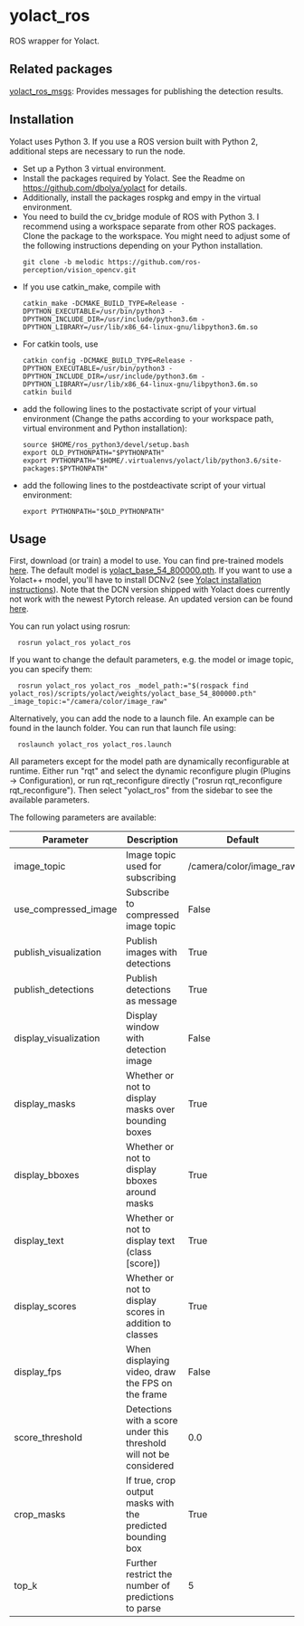 # yolact_ros

ROS wrapper for Yolact.

## Related packages

[yolact_ros_msgs](https://github.com/Eruvae/yolact_ros_msgs): Provides messages for publishing the detection results.

## Installation

Yolact uses Python 3. If you use a ROS version built with Python 2, additional steps are necessary to run the node.

- Set up a Python 3 virtual environment.
- Install the packages required by Yolact. See the Readme on https://github.com/dbolya/yolact for details.
- Additionally, install the packages rospkg and empy in the virtual environment.
- You need to build the cv_bridge module of ROS with Python 3. I recommend using a workspace separate from other ROS packages. Clone the package to the workspace. You might need to adjust some of the following instructions depending on your Python installation.
  ```Shell
  git clone -b melodic https://github.com/ros-perception/vision_opencv.git
  ```
- If you use catkin_make, compile with
  ```Shell
  catkin_make -DCMAKE_BUILD_TYPE=Release -DPYTHON_EXECUTABLE=/usr/bin/python3 -DPYTHON_INCLUDE_DIR=/usr/include/python3.6m -DPYTHON_LIBRARY=/usr/lib/x86_64-linux-gnu/libpython3.6m.so
  ```
- For catkin tools, use
  ```Shell
  catkin config -DCMAKE_BUILD_TYPE=Release -DPYTHON_EXECUTABLE=/usr/bin/python3 -DPYTHON_INCLUDE_DIR=/usr/include/python3.6m -DPYTHON_LIBRARY=/usr/lib/x86_64-linux-gnu/libpython3.6m.so
  catkin build
  ```
- add the following lines to the postactivate script of your virtual environment (Change the paths according to your workspace path, virtual environment and Python installation):
  ```Shell
  source $HOME/ros_python3/devel/setup.bash
  export OLD_PYTHONPATH="$PYTHONPATH"
  export PYTHONPATH="$HOME/.virtualenvs/yolact/lib/python3.6/site-packages:$PYTHONPATH"
  ```
- add the following lines to the postdeactivate script of your virtual environment:
  ```Shell
  export PYTHONPATH="$OLD_PYTHONPATH"
  ```

## Usage

First, download (or train) a model to use. You can find pre-trained models [here](https://github.com/dbolya/yolact#evaluation). The default model is [yolact_base_54_800000.pth](https://drive.google.com/file/d/1UYy3dMapbH1BnmtZU4WH1zbYgOzzHHf_/view?usp=sharing). If you want to use a Yolact++ model, you'll have to install DCNv2 (see [Yolact installation instructions](https://github.com/dbolya/yolact#installation)). Note that the DCN version shipped with Yolact does currently not work with the newest Pytorch release. An updated version can be found [here](https://github.com/jinfagang/DCNv2_latest).

You can run yolact using rosrun:
```Shell
  rosrun yolact_ros yolact_ros
```

If you want to change the default parameters, e.g. the model or image topic, you can specify them:
```Shell
  rosrun yolact_ros yolact_ros _model_path:="$(rospack find yolact_ros)/scripts/yolact/weights/yolact_base_54_800000.pth" _image_topic:="/camera/color/image_raw"
```

Alternatively, you can add the node to a launch file. An example can be found in the launch folder. You can run that launch file using:
```Shell
  roslaunch yolact_ros yolact_ros.launch
```

All parameters except for the model path are dynamically reconfigurable at runtime. Either run "rqt" and select the dynamic reconfigure plugin (Plugins -> Configuration), or run rqt_reconfigure directly ("rosrun rqt_reconfigure rqt_reconfigure"). Then select "yolact_ros" from the sidebar to see the available parameters.

The following parameters are available:

| Parameter             | Description                                                         | Default                 |
|-----------------------|---------------------------------------------------------------------|-------------------------|
| image_topic           | Image topic used for subscribing                                    | /camera/color/image_raw |
| use_compressed_image  | Subscribe to compressed image topic                                 | False                   |
| publish_visualization | Publish images with detections                                      | True                    |
| publish_detections    | Publish detections as message                                       | True                    |
| display_visualization | Display window with detection image                                 | False                   |
| display_masks         | Whether or not to display masks over bounding boxes                 | True                    |
| display_bboxes        | Whether or not to display bboxes around masks                       | True                    |
| display_text          | Whether or not to display text (class [score])                      | True                    |
| display_scores        | Whether or not to display scores in addition to classes             | True                    |
| display_fps           | When displaying video, draw the FPS on the frame                    | False                   |
| score_threshold       | Detections with a score under this threshold will not be considered | 0.0                     |
| crop_masks            | If true, crop output masks with the predicted bounding box          | True                    |
| top_k                 | Further restrict the number of predictions to parse                 | 5                       |
